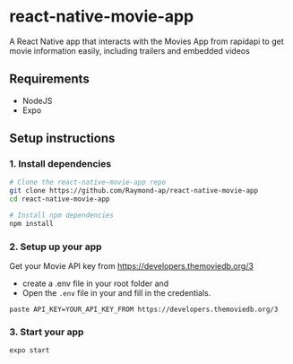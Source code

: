 # react-native-movie-app
A React Native app that interacts with the Movies App from rapidapi to get movie information easily, including trailers and embedded videos

## Requirements

- NodeJS
- Expo

## Setup instructions

### 1. Install dependencies

```sh
# Clone the react-native-movie-app repo
git clone https://github.com/Raymond-ap/react-native-movie-app
cd react-native-movie-app

# Install npm dependencies
npm install
```

### 2. Setup up your app

Get your Movie API key from https://developers.themoviedb.org/3

- create a .env file in your root folder and
- Open the `.env` file in your and fill in the credentials.
```
paste API_KEY=YOUR_API_KEY_FROM https://developers.themoviedb.org/3
```

### 3. Start your app
```
expo start
```


